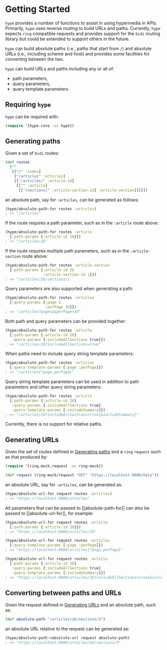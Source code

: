# Getting Started

`hype` provides a number of functions to assist in using hypermedia in APIs.
Primarily, `hype` uses reverse routing to build URLs and paths. Currently, 
`hype` expects `ring` compatible requests and provides support for the `bidi`
routing library but could be extended to support others in the future. 

`hype` can build absolute paths (i.e., paths that start from `/`) and
absolute URLs (i.e., including scheme and host) and provides some facilities
for converting between the two.

`hype` can build URLs and paths including any or all of:

* path parameters,
* query parameters,
* query template parameters.

## <a name="requiring-hype"></a> Requiring `hype`

`hype` can be required with:

```clojure
(require '[hype.core :as hype])
```

## <a name="generating-paths"></a> Generating paths

Given a set of `bidi` routes:

```clojure
(def routes 
  [""
   [["/" :index]
    ["/articles" :articles]
    [["/articles/" :article-id] 
     [["" :article]
      [["/sections/" :article-section-id] :article-section]]]]])
```

an absolute path, say for `:articles`, can be generated as follows:

```clojure
(hype/absolute-path-for routes :articles)
; => "/articles"
```

If the route requires a path parameter, such as in the `:article` route above:

```clojure
(hype/absolute-path-for routes :article
  {:path-params {:article-id 26}})
; => "/articles/26"
```

If the route requires multiple path parameters, such as in the 
`:article-section` route above:

```clojure
(hype/absolute-path-for routes :article-section
  {:path-params {:article-id 26
                 :article-section-id 1}})
; => "/articles/26/sections/1
```

Query parameters are also supported when generating a path:

```clojure
(hype/absolute-path-for routes :articles
  {:query-params {:page 2
                  :perPage 10}})
; => "/articles?page=2&perPage=10"
```

Both path and query parameters can be provided together:

```clojure
(hype/absolute-path-for routes :article
  {:path-params {:article-id 26}
   :query-params {:includeAllSections true}})
; => "/articles/26?includeAllSections=true"
```

When paths need to include query string template parameters:

```clojure
(hype/absolute-path-for routes :articles
  {:query-template-params [:page :perPage]})
; => "/articles{?page,perPage}"
```

Query string template parameters can be used in addition to path parameters
and other query string parameters:

```clojure
(hype/absolute-path-for routes :article
  {:path-params {:article-id 26}
   :query-params {:includeAllSections true}
   :query-template-params [:includeSummary]})
; => "/articles/26?includeAllSections=true{&includeSummary}"
```

Currently, there is no support for relative paths.

## <a name="generating-urls"></a> Generating URLs

Given the set of routes defined in [Generating paths](#generating-paths) and
a `ring` `request` such as that produced by:

```clojure
(require '[ring.mock.request :as ring-mock])

(def request (ring-mock/request "GET" "https://localhost:8080/help"))
```

an absolute URL, say for `:articles`, can be generated as:

```clojure
(hype/absolute-url-for request routes :articles)
; => "https://localhost:8080/articles"
```

All parameters that can be passed to [[absolute-path-for]] can also be passed
to [[absolute-url-for]], for example:

```clojure
(hype/absolute-url-for request routes :article
  {:path-params {:article-id 26}})
; => "https://localhost:8080/articles/26"

(hype/absolute-url-for request routes :articles
  {:query-template-params [:page :perPage]})
; => "https://localhost:8080/articles{?page,perPage}"

(hype/absolute-url-for request routes :article
  {:path-params {:article-id 26}
   :query-params {:includeAllSections true}
   :query-template-params [:includeSummary]})
; => "https://localhost:8080/articles/26?includeAllSections=true{&includeSummary}"
```

## <a name="converting-paths-and-urls"></a> Converting between paths and URLs

Given the request defined in [Generating URLs](#generating-urls) and an absolute
path, such as:

```clojure
(def absolute-path "/articles/26/sections/3")
```

an absolute URL relative to the request can be generated as:

```clojure
(hype/absolute-path->absolute-url request absolute-path)
; => "https://localhost:8080/articles/26/sections/3"
``` 
